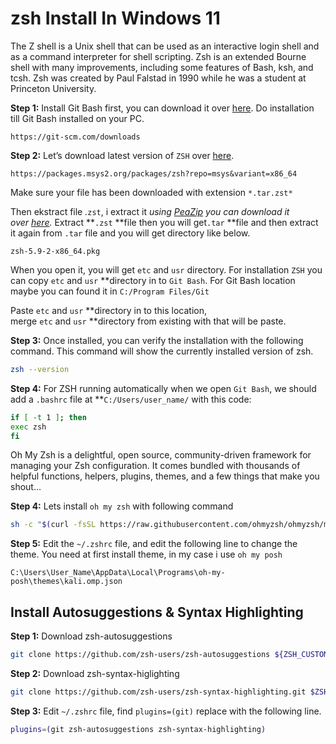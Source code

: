 # zsh Install In Windows 11

The Z shell is a Unix shell that can be used as an interactive login shell and as a command interpreter for shell scripting. Zsh is an extended Bourne shell with many improvements, including some features of Bash, ksh, and tcsh. Zsh was created by Paul Falstad in 1990 while he was a student at Princeton University.

**Step 1:**  Install Git Bash first, you can download it over [here](https://git-scm.com/downloads). Do installation till Git Bash installed on your PC.

```
https://git-scm.com/downloads
```

**Step 2:** Let’s download latest version of `ZSH` over [here](https://packages.msys2.org/package/zsh?repo=msys&variant=x86_64).

```
https://packages.msys2.org/packages/zsh?repo=msys&variant=x86_64
```

Make sure your file has been downloaded with extension `*.tar.zst*`

Then ekstract file *.*`zst`, i extract it *using [PeaZip](https://peazip.github.io/peazip-64bit.html) you can download it over [here](https://peazip.github.io/peazip-64bit.html).* Extract **`.zst` **file then you will get`.tar` **file and then extract it again from `.tar` file and you will get directory like below.

```
zsh-5.9-2-x86_64.pkg
```

When you open it, you will get `etc` and `usr` directory. For installation `ZSH` you can copy `etc` and `usr` **directory in to `Git Bash`. For Git Bash location maybe you can found it in `C:/Program Files/Git`

Paste `etc` and `usr` **directory in to this location, merge `etc` and `usr` **directory from existing with that will be paste.

**Step 3:**  Once installed, you can verify the installation with the following command. This command will show the currently installed version of zsh.

```bash
zsh --version
```

**Step 4:**  For ZSH running automatically when we open `Git Bash`, we should add a `.bashrc` file at **`C:/Users/user_name/` with this code:

```bash
if [ -t 1 ]; then
exec zsh
fi
```

Oh My Zsh is a delightful, open source, community-driven framework for managing your Zsh configuration. It comes bundled with thousands of helpful functions, helpers, plugins, themes, and a few things that make you shout…

**Step 4:**  Lets install `oh my zsh` with following command

```bash
sh -c "$(curl -fsSL https://raw.githubusercontent.com/ohmyzsh/ohmyzsh/master/tools/install.sh)"
```

**Step 5:**  Edit the `~/.zshrc` file, and edit the following line to change the theme. You need at first install theme, in my case i use `oh my posh`

```
C:\Users\User_Name\AppData\Local\Programs\oh-my-posh\themes\kali.omp.json
```

## Install Autosuggestions & Syntax Highlighting

**Step 1:**  Download zsh-autosuggestions

```bash
git clone https://github.com/zsh-users/zsh-autosuggestions ${ZSH_CUSTOM:-~/.oh-my-zsh/custom}/plugins/zsh-autosuggestions
```

**Step 2:**  Download zsh-syntax-higlighting

```bash
git clone https://github.com/zsh-users/zsh-syntax-highlighting.git $ZSH_CUSTOM/plugins/zsh-syntax-highlighting
```

**Step 3:**  Edit `~/.zshrc` file, find `plugins=(git)` replace with the following line.

```bash
plugins=(git zsh-autosuggestions zsh-syntax-highlighting)
```
